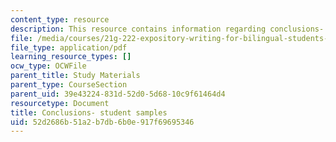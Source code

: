 ```yaml
---
content_type: resource
description: This resource contains information regarding conclusions- student samples.
file: /media/courses/21g-222-expository-writing-for-bilingual-students-fall-2002/52d2686b51a2b7db6b0e917f69695346_MIT21G_222F02_conclusions.pdf
file_type: application/pdf
learning_resource_types: []
ocw_type: OCWFile
parent_title: Study Materials
parent_type: CourseSection
parent_uid: 39e43224-831d-52d0-5d68-10c9f61464d4
resourcetype: Document
title: Conclusions- student samples
uid: 52d2686b-51a2-b7db-6b0e-917f69695346
---
```

